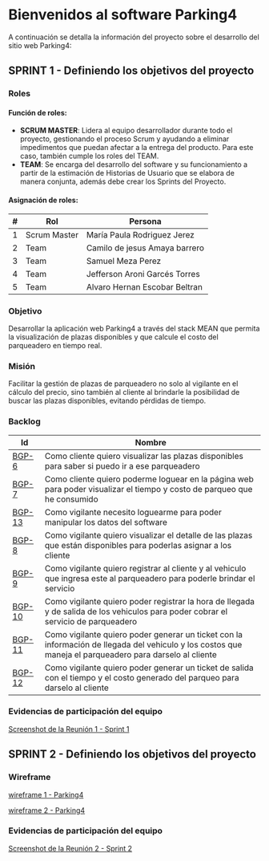 # Bienvenidos al software Parking4

A continuación se detalla la información del proyecto sobre el desarrollo del sitio web Parking4:

## SPRINT 1 - Definiendo los objetivos del proyecto

### Roles

#### Función de roles:
- **SCRUM MASTER**: Lidera al equipo desarrollador durante todo el proyecto, gestionando el proceso Scrum y ayudando a eliminar impedimentos que puedan afectar a la entrega del producto. Para este caso, también cumple los roles del TEAM.
- **TEAM**: Se encarga del desarrollo del software y su funcionamiento a partir de la estimación de Historias de Usuario que se elabora de manera conjunta, además debe crear los Sprints del Proyecto.

#### Asignación de roles:
|#     |Rol           |Persona                        |
|------|--------------|-------------------------------|
|1     |Scrum Master  |María Paula Rodriguez Jerez    |
|2     |Team          |Camilo de jesus Amaya barrero  |
|3     |Team          |Samuel Meza Perez              |
|4     |Team          |Jefferson Aroni Garcés Torres  |
|5     |Team          |Alvaro Hernan Escobar Beltran  |

### Objetivo
Desarrollar la aplicación web Parking4 a través del stack MEAN que permita la visualización de plazas disponibles y que calcule el costo del parqueadero en tiempo real.

### Misión
Facilitar la gestión de plazas de parqueadero no solo al vigilante en el cálculo del precio, sino también al cliente al brindarle la posibilidad de buscar las plazas disponibles, evitando pérdidas de tiempo.


### Backlog
|Id            |Nombre                        |
|--------------|------------------------------|
|[BGP-6](https://paularoje.atlassian.net/browse/BGP-6?atlOrigin=eyJpIjoiYzgwYTQ0ZjEyNzQzNGJhN2JmNjEyZTM0NmRhZWZhNjIiLCJwIjoic2hlZXRzLWppcmEifQ)|Como cliente quiero visualizar las plazas disponibles para saber si puedo ir a ese parqueadero|
|[BGP-7](https://paularoje.atlassian.net/browse/BGP-7?atlOrigin=eyJpIjoiYzgwYTQ0ZjEyNzQzNGJhN2JmNjEyZTM0NmRhZWZhNjIiLCJwIjoic2hlZXRzLWppcmEifQ)|Como cliente quiero poderme loguear en la página web para poder visualizar el tiempo y costo de parqueo que he consumido|
|[BGP-13](https://paularoje.atlassian.net/browse/BGP-13?atlOrigin=eyJpIjoiYzgwYTQ0ZjEyNzQzNGJhN2JmNjEyZTM0NmRhZWZhNjIiLCJwIjoic2hlZXRzLWppcmEifQ)|Como vigilante necesito loguearme para poder manipular los datos del software|
|[BGP-8](https://paularoje.atlassian.net/browse/BGP-8?atlOrigin=eyJpIjoiYzgwYTQ0ZjEyNzQzNGJhN2JmNjEyZTM0NmRhZWZhNjIiLCJwIjoic2hlZXRzLWppcmEifQ)|Como vigilante quiero visualizar el detalle de las plazas que están disponibles para poderlas asignar a los cliente|
|[BGP-9](https://paularoje.atlassian.net/browse/BGP-9?atlOrigin=eyJpIjoiYzgwYTQ0ZjEyNzQzNGJhN2JmNjEyZTM0NmRhZWZhNjIiLCJwIjoic2hlZXRzLWppcmEifQ)|Como vigilante quiero registrar al cliente y al vehiculo que ingresa este al parqueadero para poderle brindar el servicio|
|[BGP-10](https://paularoje.atlassian.net/browse/BGP-10?atlOrigin=eyJpIjoiYzgwYTQ0ZjEyNzQzNGJhN2JmNjEyZTM0NmRhZWZhNjIiLCJwIjoic2hlZXRzLWppcmEifQ)|Como vigilante quiero poder registrar la hora de llegada y de salida de los vehiculos para poder cobrar el servicio de parqueadero|
|[BGP-11](https://paularoje.atlassian.net/browse/BGP-11?atlOrigin=eyJpIjoiYzgwYTQ0ZjEyNzQzNGJhN2JmNjEyZTM0NmRhZWZhNjIiLCJwIjoic2hlZXRzLWppcmEifQ)|Como vigilante quiero poder generar un ticket con la información de llegada del vehiculo y los costos que maneja el parqueadero para darselo al cliente|
|[BGP-12](https://paularoje.atlassian.net/browse/BGP-12?atlOrigin=eyJpIjoiYzgwYTQ0ZjEyNzQzNGJhN2JmNjEyZTM0NmRhZWZhNjIiLCJwIjoic2hlZXRzLWppcmEifQ)|Como vigilante quiero poder generar un ticket de salida con el tiempo y el costo generado del parqueo para darselo al cliente|

### Evidencias de participación del equipo
[Screenshot de la Reunión 1 - Sprint 1](Reunión1-Sprint1.jpeg)

## SPRINT 2 - Definiendo los objetivos del proyecto

### Wireframe
[wireframe 1 - Parking4](wireframe.jpeg)

[wireframe 2 - Parking4](https://correouisedu-my.sharepoint.com/:w:/g/personal/maria_rodriguez24_correo_uis_edu_co/EdWzNoQ87tJLs8uK_Bv7PDUBtirfhe5rbWM2kIR_XhXsqA)

### Evidencias de participación del equipo
[Screenshot de la Reunión 2 - Sprint 2](Reunión2-Sprint2.jpeg)
